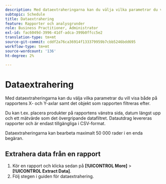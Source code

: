 ```yaml
---
description: Med dataextraheringarna kan du välja vilka parametrar du vill visa både på rapportens X- och Y-axlar samt det objekt som rapporten filtreras efter.
subtopic: Schedule
title: Dataextrahering
feature: Rapporter och analysgrunder
role: Business Practitioner, Administrator
exl-id: fac6049d-3996-41df-adca-399b0ffcc5e2
translation-type: tm+mt
source-git-commit: cddf2a76ca36914f133379959b7cbb5246bdd695
workflow-type: tm+mt
source-wordcount: '136'
ht-degree: 2%

---
```


# Dataextrahering

Med dataextraheringarna kan du välja vilka parametrar du vill visa både på rapportens X- och Y-axlar samt det objekt som rapporten filtreras efter.

Du kan t.ex. placera produkter på rapportens vänstra sida, datum längst upp och ett mätvärde som det övergripande datafiltret. Datautdrag levereras rapporter och är endast tillgängliga i CSV-format.

Dataextraheringarna kan bearbeta maximalt 50 000 rader i en enda begäran.

## Extrahera data från en rapport

1. Kör en rapport och klicka sedan på **[!UICONTROL More]** > **[!UICONTROL Extract Data]**.
1. Följ stegen i guiden för dataextrahering.
